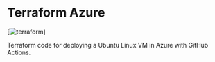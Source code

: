 # Terraform Azure

[![terraform](https://github.com/wozorio/terraform-azure/actions/workflows/terraform.yml/badge.svg)]

Terraform code for deploying a Ubuntu Linux VM in Azure with GitHub Actions.
